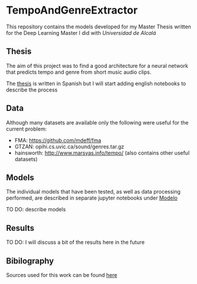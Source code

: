 # TempoAndGenreExtractor

This repository contains the models developed for my Master Thesis written for the Deep Learning Master I did with *Universidad de Alcalá*

## Thesis

The aim of this project was to find a good architecture for a neural network that predicts tempo and genre from short music audio clips.

The [thesis](https://github.com/franciscojdg/TempoAndGenreExtractor/blob/master/Master%20Thesis/Memoria_TFM_DeepLearning_FranciscoJDuraGaliana.pdf) is written in Spanish but I will start adding english notebooks to describe the process

## Data

Although many datasets are available only the following were useful for the current problem:
 - FMA: https://github.com/mdeff/fma
 - GTZAN: opihi.cs.uvic.ca/sound/genres.tar.gz
 - hainsworth: http://www.marsyas.info/tempo/ (also contains other useful datasets)
 
 ## Models
 
 The individual models that have been tested, as well as data processing performed, are described in separate jupyter notebooks under [Modelo](https://github.com/franciscojdg/TempoAndGenreExtractor/Modelo)
 
 TO DO: describe models
 
 ## Results
 
TO DO: I will discuss a bit of the results here in the future
 
 ## Bibilography
 
Sources used for this work can be found [here](https://github.com/franciscojdg/TempoAndGenreExtractor/blob/master/Master%20Thesis/Master.bib)
